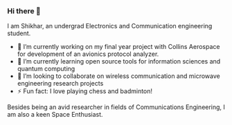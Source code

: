 ### Hi there 👋

I am Shikhar, an undergrad Electronics and Communication engineering student. 


- 🔭 I’m currently working on my final year project with Collins Aerospace for development of an avionics protocol analyzer. 
- 🌱 I’m currently learning open source tools for information sciences and quantum computing
- 👯 I’m looking to collaborate on wireless communication and microwave engineering research projects
- ⚡ Fun fact: I love playing chess and badminton!

Besides being an avid researcher in fields of Communications Engineering, I am also a keen Space Enthusiast. 

